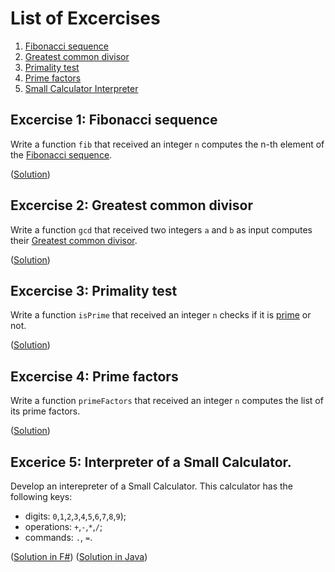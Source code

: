 # List of Excercises

1. [Fibonacci sequence](#Excercise-1-Fibonacci-sequence)
2. [Greatest common divisor](#Excercise-2-Greatest-common-divisor)
3. [Primality test](#Excercise-3-Primality-test)
4. [Prime factors](#Excercise-4-Prime-factors)
5. [Small Calculator Interpreter](#Excerice-5-Interpreter-of-a-Small-Calculator)


## Excercise 1: Fibonacci sequence 
Write a function `fib` that received an integer `n` computes the n-th element of the [Fibonacci sequence](https://en.wikipedia.org/wiki/Fibonacci_number). 

([Solution](https://github.com/michele-loreti/ap_examples/tree/master/fsharp/fib/fib))

## Excercise 2: Greatest common divisor
Write a function `gcd` that received two integers `a` and `b` as input computes their [Greatest common divisor](https://en.wikipedia.org/wiki/Greatest_common_divisor).

([Solution](https://github.com/michele-loreti/ap_examples/tree/master/fsharp/gcd/gcd))

## Excercise 3: Primality test
Write a function `isPrime` that received an integer `n` checks if it is [prime](https://en.wikipedia.org/wiki/Primality_test) or not.

([Solution](https://github.com/michele-loreti/ap_examples/tree/master/fsharp/pnumbers/pnumbers))

## Excercise 4: Prime factors
Write a function `primeFactors` that received an integer `n` computes the list of its prime factors.

([Solution](https://github.com/michele-loreti/ap_examples/tree/master/fsharp/pnumbers/pnumbers))

## Excerice 5: Interpreter of a Small Calculator.
Develop an interepreter of a Small Calculator. This calculator has the following keys: 
* digits: `0`,`1`,`2`,`3`,`4`,`5`,`6`,`7`,`8`,`9`);
* operations: `+`,`-`,`*`,`/`;
* commands: `.`, `=`.

([Solution in F#](https://github.com/michele-loreti/ap_examples/tree/master/fsharp/pnumbers/pnumbers))
([Solution in Java](https://github.com/michele-loreti/ap_examples/tree/master/fsharp/pnumbers/pnumbers))
